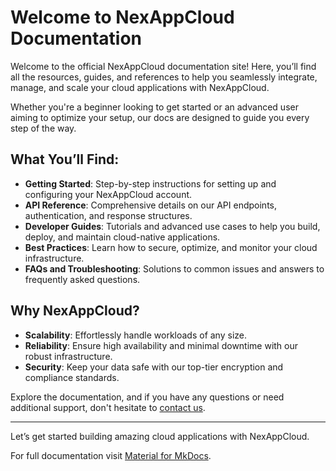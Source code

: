 # Welcome to NexAppCloud Documentation

Welcome to the official NexAppCloud documentation site! Here, you’ll find all the resources, guides, and references to help you seamlessly integrate, manage, and scale your cloud applications with NexAppCloud.

Whether you're a beginner looking to get started or an advanced user aiming to optimize your setup, our docs are designed to guide you every step of the way.

## What You’ll Find:
- **Getting Started**: Step-by-step instructions for setting up and configuring your NexAppCloud account.
- **API Reference**: Comprehensive details on our API endpoints, authentication, and response structures.
- **Developer Guides**: Tutorials and advanced use cases to help you build, deploy, and maintain cloud-native applications.
- **Best Practices**: Learn how to secure, optimize, and monitor your cloud infrastructure.
- **FAQs and Troubleshooting**: Solutions to common issues and answers to frequently asked questions.

## Why NexAppCloud?
- **Scalability**: Effortlessly handle workloads of any size.
- **Reliability**: Ensure high availability and minimal downtime with our robust infrastructure.
- **Security**: Keep your data safe with our top-tier encryption and compliance standards.

Explore the documentation, and if you have any questions or need additional support, don't hesitate to [contact us](mailto:support@nexappcloud.com).

---

Let’s get started building amazing cloud applications with NexAppCloud.


For full documentation visit [Material for MkDocs](https://squidfunk.github.io/mkdocs-material/).
